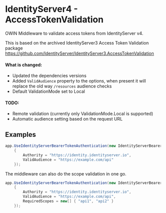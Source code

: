 IdentityServer4 - AccessTokenValidation
====================================================

OWIN Middleware to validate access tokens from IdentityServer v4.

This is based on the archived IdentityServer3 Access Token Validation package https://github.com/IdentityServer/IdentityServer3.AccessTokenValidation

#### What is changed:
- Updated the dependencies versions
- Added `ValidAudience` property to the options, when present it will replace the old way `/resources` audience checks
- Default ValidationMode set to Local

#### TODO:
- Remote validation (currently only ValidationMode.Local is supported)
- Automatic audience setting based on the request URL

## Examples

```csharp
app.UseIdentityServerBearerTokenAuthentication(new IdentityServerBearerTokenAuthenticationOptions
    {
        Authority = "https://identity.identityserver.io",
        ValidAudience = "https://example.com/api"
    });
```

The middleware can also do the scope validation in one go.

```csharp
app.UseIdentityServerBearerTokenAuthentication(new IdentityServerBearerTokenAuthenticationOptions
    {
        Authority = "https://identity.identityserver.io",
        ValidAudience = "https://example.com/api",
        RequiredScopes = new[] { "api1", "api2" }
    });
```
